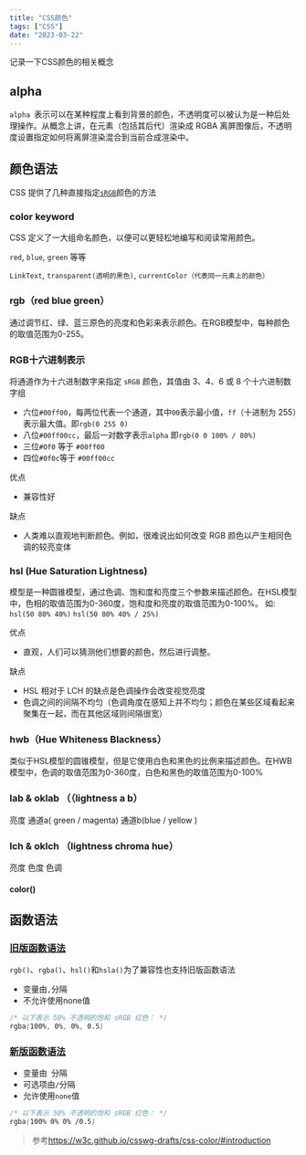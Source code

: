 ```yaml
---
title: "CSS颜色"
tags: ["CSS"]
date: "2023-03-22"
---
```


记录一下CSS颜色的相关概念

## alpha 
`alpha `表示可以在某种程度上看到背景的颜色，不透明度可以被认为是一种后处理操作。从概念上讲，在元素（包括其后代）渲染成 RGBA 离屏图像后，不透明度设置指定如何将离屏渲染混合到当前合成渲染中。

## 颜色语法

CSS 提供了几种直接指定[`sRGB`](https://w3c.github.io/csswg-drafts/css-color/#numeric-srgb)颜色的方法

### color keyword

CSS 定义了一大组命名颜色，以便可以更轻松地编写和阅读常用颜色。

`red`, `blue`, `green` 等等

`LinkText`, `transparent(透明的黑色)`, `currentColor（代表同一元素上的颜色）`


### rgb（red blue green）

通过调节红、绿、蓝三原色的亮度和色彩来表示颜色。在RGB模型中，每种颜色的取值范围为0-255。 

### RGB十六进制表示

将通道作为十六进制数字来指定 `sRGB` 颜色，其值由 3、4、6 或 8 个十六进制数字组

+ 六位`#00ff00`，每两位代表一个通道，其中`00`表示最小值，`ff`（十进制为 255）表示最大值。即`rgb(0 255 0)`
+ 八位`#00ff00cc`，最后一对数字表示`alpha` 即`rgb(0 0 100% / 80%)`
+ 三位`#Of0` 等于 `#00ff00`
+ 四位`#0f0c`等于 `#00ff00cc`


优点

+ 兼容性好

缺点

+ 人类难以直观地判断颜色。例如，很难说出如何改变 RGB 颜色以产生相同色调的较亮变体

### hsl (Hue Saturation Lightness)
模型是一种圆锥模型，通过色调、饱和度和亮度三个参数来描述颜色。在HSL模型中，色相的取值范围为0-360度，饱和度和亮度的取值范围为0-100%。 
如: `hsl(50 80% 40%)`  `hsl(50 80% 40% / 25%)`

优点

+ 直观，人们可以猜测他们想要的颜色，然后进行调整。

缺点

+ HSL 相对于 LCH 的缺点是色调操作会改变视觉亮度
+ 色调之间的间隔不均匀（色调角度在感知上并不均匀；颜色在某些区域看起来聚集在一起，而在其他区域则间隔很宽）

### hwb（Hue Whiteness Blackness）

类似于HSL模型的圆锥模型，但是它使用白色和黑色的比例来描述颜色。在HWB模型中，色调的取值范围为0-360度，白色和黑色的取值范围为0-100%

### lab & oklab （（lightness a b）
亮度 通道a( green / magenta) 通道b(blue / yellow )
### lch & oklch （lightness chroma hue）
亮度 色度 色调

#### color()


## 函数语法

### [旧版函数语法](https://w3c.github.io/csswg-drafts/css-color/#color-syntax-legacy)

`rgb()`、`rgba()`、`hsl()`和`hsla()`为了兼容性也支持旧版函数语法
+ 变量由`,`分隔
+ 不允许使用none值


```css
/* 以下表示 50% 不透明的饱和 sRGB 红色： */
rgba(100%, 0%, 0%, 0.5)
```

### [新版函数语法](https://w3c.github.io/csswg-drafts/css-color/#color-syntax-modern)

+ 变量由` `分隔
+ 可选项由`/`分隔
+ 允许使用`none`值
```css
/* 以下表示 50% 不透明的饱和 sRGB 红色： */
rgba(100% 0% 0% /0.5)
```

> 参考<https://w3c.github.io/csswg-drafts/css-color/#introduction>